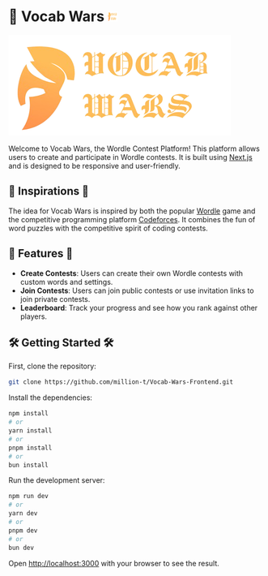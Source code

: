 # 🎉 Vocab Wars <img width=20 height=20 alt="logo" src="public/images/logo.png"/>

![Vocab Wars Logo](public/images/logo.png)

Welcome to Vocab Wars, the Wordle Contest Platform! This platform allows users to create and participate in Wordle contests. It is built using [Next.js](https://nextjs.org) and is designed to be responsive and user-friendly.

## 🌟 Inspirations 🌟

The idea for Vocab Wars is inspired by both the popular [Wordle](https://www.nytimes.com/games/wordle/index.html) game and the competitive programming platform [Codeforces](https://codeforces.com). It combines the fun of word puzzles with the competitive spirit of coding contests.

## 🚀 Features 🚀

- **Create Contests**: Users can create their own Wordle contests with custom words and settings.
- **Join Contests**: Users can join public contests or use invitation links to join private contests.
- **Leaderboard**: Track your progress and see how you rank against other players.

## 🛠️ Getting Started 🛠️

First, clone the repository:

```bash
git clone https://github.com/million-t/Vocab-Wars-Frontend.git
```

Install the dependencies:

```bash
npm install
# or
yarn install
# or
pnpm install
# or
bun install
```

Run the development server:

```bash
npm run dev
# or
yarn dev
# or
pnpm dev
# or
bun dev
```

Open [http://localhost:3000](http://localhost:3000) with your browser to see the result.
